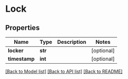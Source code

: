 # Lock

## Properties
Name | Type | Description | Notes
------------ | ------------- | ------------- | -------------
**locker** | **str** |  | [optional] 
**timestamp** | **int** |  | [optional] 

[[Back to Model list]](../README.md#documentation-for-models) [[Back to API list]](../README.md#documentation-for-api-endpoints) [[Back to README]](../README.md)


